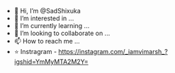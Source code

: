 - 👋 Hi, I’m @SadShixuka
- 👀 I’m interested in ...
- 🌱 I’m currently learning ...
- 💞️ I’m looking to collaborate on ...
- 📫 How to reach me ...
- ⭐ Instragram - https://instagram.com/_iamvimarsh_?igshid=YmMyMTA2M2Y=

<!---
SadShixuka/SadShixuka is a ✨ special ✨ repository because its `README.md` (this file) appears on your GitHub profile.
You can click the Preview link to take a look at your changes.
--->

